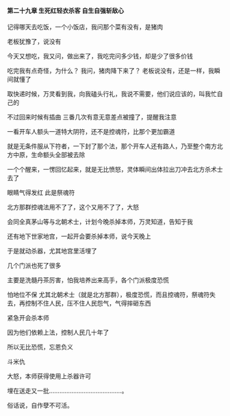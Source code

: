 #### 第二十九章 生死红轻衣杀客 自生自强斩敌心


记得哪天去吃饭，一个小饭店，我问那个菜有没有，是猪肉

老板犹豫了，说没有

今天又想吃，我又问，做出来了，我吃完问多少钱，却是少了很多价钱

吃完我有点奇怪，为什么？
我问，猪肉降下来了？
老板说没有，还是一样，我瞬间就懂了

取快递时候，万灵看到我，向我磕头行礼，我说不需要，他们说应该的，叫我忙自己的

不过回来时候有插曲
三番几次有意无意差点被撞了，提醒我注意


一看开车人额头一道特大阴符，还不是控魂符，比那个更加霸道

就是无条件服从下符者，一下封了那个法，那个开车人还有路人，乃至整个南方北方中原，生命额头全部被去除

一个个醒来，一愣回忆起来，就是无比愤怒，灵体瞬间出体拉出刀冲去北方杀术士去了

眼睛气得发红
此是祭魂符

北方那群控魂法用不了了，这个又用不了了，大怒

会同全真茅山等与北朝术士，计划今晚杀掉本师，万灵知道，告知于我

还有地下世家地宫，一起开会要杀掉本师，说今天晚上

于是就动杀器，尤其地宫里活埋了

几个门派也死了很多

主要是洗髓丹茶厉害，怕我培养出来高手，各个门派极度恐慌

怕地位不保
尤其北朝术士（就是北方那群），极度恐慌，而且控魂符，祭魂符失去，再控制不住人民，压不住人民怨气，气得摔砸东西

紧急开会杀本师

因为他们依赖上法，控制人民几十年了

所以无比恐慌，忘恩负义

斗米仇

大怒，本师获得使用上杀器许可

埋在送走又一批……………………………………。

俗话说，自作孽不可活。

